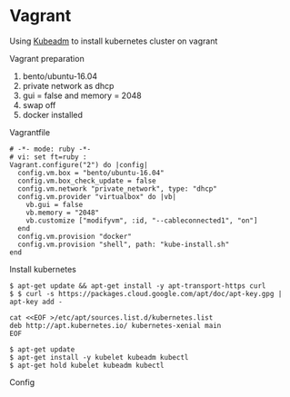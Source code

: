 # Vagrant

Using [Kubeadm](https://kubernetes.io/docs/setup/independent/install-kubeadm/) to install kubernetes cluster on vagrant

Vagrant preparation

1. bento/ubuntu-16.04
2. private network as dhcp
3. gui = false and memory = 2048
4. swap off
5. docker installed

Vagrantfile

```text
# -*- mode: ruby -*-
# vi: set ft=ruby :
Vagrant.configure("2") do |config|
  config.vm.box = "bento/ubuntu-16.04"
  config.vm.box_check_update = false
  config.vm.network "private_network", type: "dhcp"
  config.vm.provider "virtualbox" do |vb|
    vb.gui = false
    vb.memory = "2048"
    vb.customize ["modifyvm", :id, "--cableconnected1", "on"]
  end
  config.vm.provision "docker"
  config.vm.provision "shell", path: "kube-install.sh"
end
```

Install kubernetes

```text
$ apt-get update && apt-get install -y apt-transport-https curl
$ $ curl -s https://packages.cloud.google.com/apt/doc/apt-key.gpg | apt-key add -
```

```text
cat <<EOF >/etc/apt/sources.list.d/kubernetes.list
deb http://apt.kubernetes.io/ kubernetes-xenial main
EOF
```

```text
$ apt-get update
$ apt-get install -y kubelet kubeadm kubectl
$ apt-get hold kubelet kubeadm kubectl
```

Config

